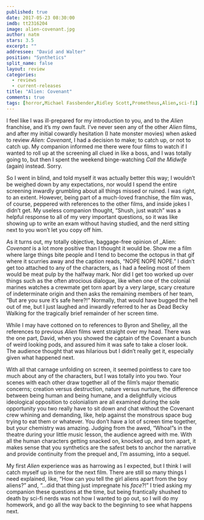 ```yaml
---
published: true
date: 2017-05-23 08:30:00
imdb: tt2316204
image: alien-covenant.jpg
author: natm
stars: 3.5
excerpt: ""
addressee: "David and Walter"
position: "Synthetics"
split_name: false
layout: review
categories: 
  - reviews
  - current-releases
title: "Alien: Covenant"
comments: true
tags: [horror,Michael Fassbender,Ridley Scott,Prometheus,Alien,sci-fi]
---
```


I feel like I was ill-prepared for my introduction to you, and to the _Alien_ franchise, and it’s my own fault. I’ve never seen any of the other _Alien_ films, and after my initial cowardly hesitation (I hate monster movies) when asked to review _Alien: Covenant_, I had a decision to make; to catch up, or not to catch up. My companion informed me there were four films to watch if I wanted to roll up at the screening all clued in like a boss, and I was totally going to, but then I spent the weekend binge-watching _Call the Midwife_ (again) instead. Sorry.

So I went in blind, and told myself it was actually better this way; I wouldn’t be weighed down by any expectations, nor would I spend the entire screening inwardly grumbling about all things missed or ruined.  I was right, to an extent. However, being part of a much-loved franchise, the film was, of course, peppered with references to the other films, and inside jokes I didn’t get. My useless companion thought, “Shush, just watch” was a helpful response to all of my very important questions, so it was like showing up to write an exam without having studied, and the nerd sitting next to you won’t let you copy off him.   

As it turns out, my totally objective, baggage-free opinion of _Alien: _Covenant_ is a lot more positive than I thought it would be. Show me a film where large things bite people and I tend to become the octopus in that gif where it scurries away and the caption reads, “NOPE NOPE NOPE.” I didn’t get too attached to any of the characters, as I had a feeling most of them would be meat pulp by the halfway mark. Nor did I get too worked up over things such as the often atrocious dialogue, like when one of the colonial marines watches a crewmate  get torn apart by a very large, scary creature of indeterminate origin and then asks the remaining members of her team, “But are you sure it’s safe here?!” Normally, that would have bugged the hell out of me, but I just laughed and inwardly referred to her as Dead Becky Walking for the tragically brief remainder of her screen time. 

While I may have cottoned on to references to Byron and Shelley, all the references to previous _Alien_ films went straight over my head. There was the one part, David, when you showed the captain of the Covenant a bunch of weird looking pods, and assured him it was safe to take a closer look. The audience thought that was hilarious but I didn’t really get it, especially given what happened next.  

With all that carnage unfolding on screen, it seemed pointless to care too much about any of the characters, but I was totally into you two. Your scenes with each other draw together all of the film’s major thematic concerns; creation versus destruction, nature versus nurture, the difference between being human and being humane, and a delightfully vicious ideological opposition to colonialism are all examined during the sole opportunity you two really have to sit down and chat without the Covenant crew whining and demanding, like, help against the monstrous space bug trying to eat them or whatever.  You don’t have a lot of screen time together, but your chemistry was amazing.  Judging from the awed, “Whoa!”s in the theatre during your little music lesson, the audience agreed with me. With all the human characters getting snacked on, knocked up, and torn apart, it makes sense that you synthetics are the safest bets to anchor the narrative and provide continuity from the prequel and, I’m assuming, into a sequel. 

My first _Alien_ experience was as harrowing as I expected, but I think I will catch myself up in time for the next film. There are still so many things I need explained, like, “How can you tell the girl aliens apart from the boy aliens?” and, “...did that thing just impregnate his _face_?!” I tried asking my companion these questions at the time, but being frantically shushed to death by sci-fi nerds was not how I wanted to go out, so I will do my homework, and go all the way back to the beginning to see what happens next. 